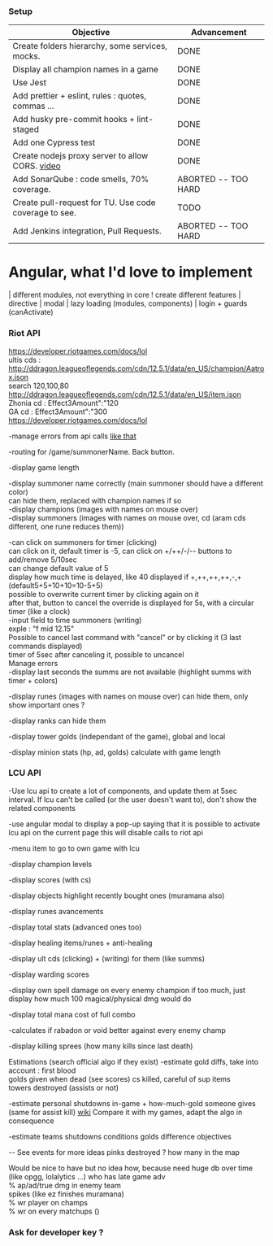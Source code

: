 ### Setup

| Objective      | Advancement |
| -----------    | ----------- |
| Create folders hierarchy, some services, mocks.            | DONE |
| Display all champion names in a game                       | DONE |
| Use Jest                                                   | DONE |
| Add prettier + eslint, rules : quotes, commas ...          | DONE |
| Add husky pre-commit hooks + lint-staged                   | DONE |
| Add one Cypress test                                       | DONE |
| Create nodejs proxy server to allow CORS. [video](https://youtu.be/ZGymN8aFsv4) | DONE |        
| Add SonarQube : code smells, 70% coverage.                 | ABORTED -- TOO HARD | 
| Create pull-request for TU. Use code coverage to see.     | TODO |
| Add Jenkins integration, Pull Requests.                    | ABORTED -- TOO HARD |

# Angular, what I'd love to implement

| different modules, not everything in core !
    create different features
| directive
| modal
| lazy loading (modules, components)
| login + guards (canActivate)

### Riot API

https://developer.riotgames.com/docs/lol  
ultis cds : http://ddragon.leagueoflegends.com/cdn/12.5.1/data/en_US/champion/Aatrox.json  
    search 120,100,80  
http://ddragon.leagueoflegends.com/cdn/12.5.1/data/en_US/item.json  
    Zhonia cd : 	Effect3Amount":"120  
    GA cd : 		Effect3Amount":"300  
https://developer.riotgames.com/docs/lol  
    
    
    
-manage errors from api calls [like that](https://www.tektutorialshub.com/angular/angular-http-error-handling/)

-routing for /game/summonerName. Back button.  

-display game length  

-display summoner name correctly (main summoner should have a different color)  
    can hide them, replaced with champion names if so  
-display champions  (images with names on mouse over)  
-display summoners  (images with names on mouse over, cd (aram cds different, one rune reduces them))  

-can click on summoners for timer   (clicking)  
    can click on it, default timer is -5, can click on +/++/-/-- buttons to add/remove 5/10sec  
    can change default value of 5  
    display how much time is delayed, like 40 displayed if +,++,++,++,-,+ (default5+5+10+10=10-5+5)  
    possible to overwrite current timer by clicking again on it  
        after that, button to cancel the override is displayed for 5s, with a circular timer (like a clock)  
-input field to time summoners      (writing)  
    exple : "f mid 12.15"  
    Possible to cancel last command with "cancel" or by clicking it (3 last commands displayed)  
        timer of 5sec after canceling it, possible to uncancel  
    Manage errors  
-display last seconds the summs are not available (highlight summs with timer + colors)  

-display runes      (images with names on mouse over)
    can hide them, only show important ones ?

-display ranks
    can hide them

-display tower golds (independant of the game), global and local

-display minion stats (hp, ad, golds)
    calculate with game length

### LCU API

-Use lcu api to create a lot of components, and update them at 5sec interval.
If lcu can't be called (or the user doesn't want to), don't show the related components

-use angular modal to display a pop-up saying 
    that it is possible to activate lcu api on the current page
    this will disable calls to riot api

-menu item to go to own game with lcu

-display champion levels

-display scores (with cs)

-display objects
    highlight recently bought ones (muramana also)

-display runes avancements

-display total stats (advanced ones too)

-display healing items/runes + anti-healing

-display ult cds
    (clicking) + (writing) for them (like summs)

-display warding scores

-display own spell damage on every enemy champion
    if too much, just display how much 100 magical/physical dmg would do

-display total mana cost of full combo

-calculates if rabadon or void better against every enemy champ

-display killing sprees (how many kills since last death)

Estimations (search official algo if they exist)
-estimate gold diffs, take into account :
    first blood  
    golds given when dead (see scores)
    cs killed, careful of sup items  
    towers destroyed (assists or not)  

-estimate personal shutdowns in-game + how-much-gold someone gives (same for assist kill)
    [wiki](https://leagueoflegends.fandom.com/wiki/Kill)
    Compare it with my games, adapt the algo in consequence

-estimate teams shutdowns conditions
    golds difference
    objectives

--
See events for more ideas
    pinks destroyed ? how many in the map

Would be nice to have but no idea how, because need huge db over time (like opgg, lolalytics ...)
    who has late game adv  
    % ap/ad/true dmg in enemy team  
    spikes (like ez finishes muramana)  
    % wr player on champs  
    % wr on every matchups ()  

### Ask for developer key ?
